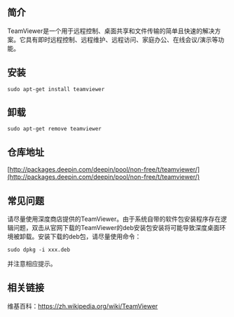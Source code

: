 ## 简介

TeamViewer是一个用于远程控制、桌面共享和文件传输的简单且快速的解决方案。它具有即时远程控制、远程维护、远程访问、家庭办公、在线会议/演示等功能。

## 安装

`sudo apt-get install teamviewer`

## 卸载

`sudo apt-get remove teamviewer`

## 仓库地址

[http://packages.deepin.com/deepin/pool/non-free/t/teamviewer/](http://packages.deepin.com/deepin/pool/non-free/t/teamviewer/)


## 常见问题

请尽量使用深度商店提供的TeamViewer。由于系统自带的软件包安装程序存在逻辑问题，双击从官网下载的TeamViewer的deb安装包安装将可能导致深度桌面环境被卸载。安装下载的deb包，请尽量使用命令：

`sudo dpkg -i xxx.deb`

并注意相应提示。


## 相关链接

维基百科：https://zh.wikipedia.org/wiki/TeamViewer
